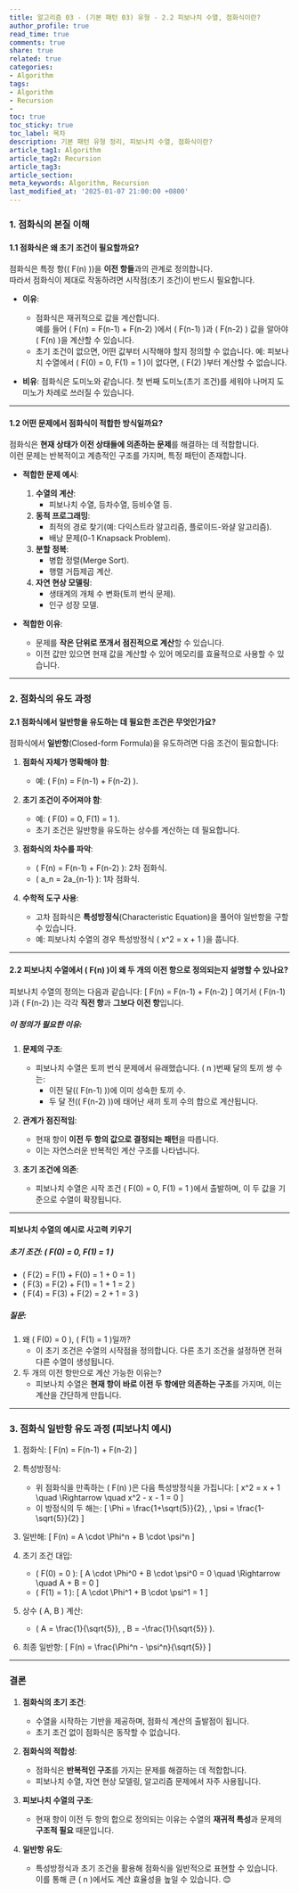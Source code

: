 ```yaml
---
title: 알고리즘 03 - (기본 패턴 03) 유형 - 2.2 피보나치 수열, 점화식이란?
author_profile: true
read_time: true
comments: true
share: true
related: true
categories:
- Algorithm
tags:
- Algorithm
- Recursion
- 
toc: true
toc_sticky: true
toc_label: 목차
description: 기본 패턴 유형 정리, 피보나치 수열, 점화식이란?
article_tag1: Algorithm
article_tag2: Recursion
article_tag3: 
article_section: 
meta_keywords: Algorithm, Recursion
last_modified_at: '2025-01-07 21:00:00 +0800'
---
```



### **1. 점화식의 본질 이해**

#### **1.1 점화식은 왜 초기 조건이 필요할까요?**

점화식은 특정 항(\( F(n) \))을 **이전 항들**과의 관계로 정의합니다.  
따라서 점화식이 제대로 작동하려면 시작점(초기 조건)이 반드시 필요합니다.

- **이유**:
  - 점화식은 재귀적으로 값을 계산합니다.  
    예를 들어 \( F(n) = F(n-1) + F(n-2) \)에서 \( F(n-1) \)과 \( F(n-2) \) 값을 알아야 \( F(n) \)을 계산할 수 있습니다.
  - 초기 조건이 없으면, 어떤 값부터 시작해야 할지 정의할 수 없습니다.
    예: 피보나치 수열에서 \( F(0) = 0, F(1) = 1 \)이 없다면, \( F(2) \)부터 계산할 수 없습니다.

- **비유**:
  점화식은 도미노와 같습니다. 첫 번째 도미노(초기 조건)를 세워야 나머지 도미노가 차례로 쓰러질 수 있습니다.

---

#### **1.2 어떤 문제에서 점화식이 적합한 방식일까요?**

점화식은 **현재 상태가 이전 상태들에 의존하는 문제**를 해결하는 데 적합합니다.  
이런 문제는 반복적이고 계층적인 구조를 가지며, 특정 패턴이 존재합니다.

- **적합한 문제 예시**:
  1. **수열의 계산**:
     - 피보나치 수열, 등차수열, 등비수열 등.
  2. **동적 프로그래밍**:
     - 최적의 경로 찾기(예: 다익스트라 알고리즘, 플로이드-와샬 알고리즘).
     - 배낭 문제(0-1 Knapsack Problem).
  3. **분할 정복**:
     - 병합 정렬(Merge Sort).
     - 행렬 거듭제곱 계산.
  4. **자연 현상 모델링**:
     - 생태계의 개체 수 변화(토끼 번식 문제).
     - 인구 성장 모델.

- **적합한 이유**:
  - 문제를 **작은 단위로 쪼개서 점진적으로 계산**할 수 있습니다.
  - 이전 값만 있으면 현재 값을 계산할 수 있어 메모리를 효율적으로 사용할 수 있습니다.

---

### **2. 점화식의 유도 과정**

#### **2.1 점화식에서 일반항을 유도하는 데 필요한 조건은 무엇인가요?**

점화식에서 **일반항**(Closed-form Formula)을 유도하려면 다음 조건이 필요합니다:

1. **점화식 자체가 명확해야 함**:
   - 예: \( F(n) = F(n-1) + F(n-2) \).

2. **초기 조건이 주어져야 함**:
   - 예: \( F(0) = 0, F(1) = 1 \).
   - 초기 조건은 일반항을 유도하는 상수를 계산하는 데 필요합니다.

3. **점화식의 차수를 파악**:
   - \( F(n) = F(n-1) + F(n-2) \): 2차 점화식.
   - \( a_n = 2a_{n-1} \): 1차 점화식.

4. **수학적 도구 사용**:
   - 고차 점화식은 **특성방정식**(Characteristic Equation)을 풀어야 일반항을 구할 수 있습니다.
   - 예: 피보나치 수열의 경우 특성방정식 \( x^2 = x + 1 \)을 풉니다.

---

#### **2.2 피보나치 수열에서 \( F(n) \)이 왜 두 개의 이전 항으로 정의되는지 설명할 수 있나요?**

피보나치 수열의 정의는 다음과 같습니다:
\[
F(n) = F(n-1) + F(n-2)
\]
여기서 \( F(n-1) \)과 \( F(n-2) \)는 각각 **직전 항**과 **그보다 이전 항**입니다.

##### **이 정의가 필요한 이유:**
1. **문제의 구조**:
   - 피보나치 수열은 토끼 번식 문제에서 유래했습니다. \( n \)번째 달의 토끼 쌍 수는:
     - 이전 달(\( F(n-1) \))에 이미 성숙한 토끼 수.
     - 두 달 전(\( F(n-2) \))에 태어난 새끼 토끼 수의 합으로 계산됩니다.

2. **관계가 점진적임**:
   - 현재 항이 **이전 두 항의 값으로 결정되는 패턴**을 따릅니다.
   - 이는 자연스러운 반복적인 계산 구조를 나타냅니다.

3. **초기 조건에 의존**:
   - 피보나치 수열은 시작 조건 \( F(0) = 0, F(1) = 1 \)에서 출발하며, 이 두 값을 기준으로 수열이 확장됩니다.

---

#### **피보나치 수열의 예시로 사고력 키우기**

##### 초기 조건: \( F(0) = 0, F(1) = 1 \)
- \( F(2) = F(1) + F(0) = 1 + 0 = 1 \)
- \( F(3) = F(2) + F(1) = 1 + 1 = 2 \)
- \( F(4) = F(3) + F(2) = 2 + 1 = 3 \)

##### 질문:
1. 왜 \( F(0) = 0 \), \( F(1) = 1 \)일까?  
   - 이 초기 조건은 수열의 시작점을 정의합니다. 다른 초기 조건을 설정하면 전혀 다른 수열이 생성됩니다.
2. 두 개의 이전 항만으로 계산 가능한 이유는?  
   - 피보나치 수열은 **현재 항이 바로 이전 두 항에만 의존하는 구조**를 가지며, 이는 계산을 간단하게 만듭니다.

---

### **3. 점화식 일반항 유도 과정 (피보나치 예시)**

1. 점화식:
   \[
   F(n) = F(n-1) + F(n-2)
   \]

2. 특성방정식:
   - 위 점화식을 만족하는 \( F(n) \)은 다음 특성방정식을 가집니다:
     \[
     x^2 = x + 1 \quad \Rightarrow \quad x^2 - x - 1 = 0
     \]
   - 이 방정식의 두 해는:
     \[
     \Phi = \frac{1+\sqrt{5}}{2}, \, \psi = \frac{1-\sqrt{5}}{2}
     \]

3. 일반해:
   \[
   F(n) = A \cdot \Phi^n + B \cdot \psi^n
   \]

4. 초기 조건 대입:
   - \( F(0) = 0 \):
     \[
     A \cdot \Phi^0 + B \cdot \psi^0 = 0 \quad \Rightarrow \quad A + B = 0
     \]
   - \( F(1) = 1 \):
     \[
     A \cdot \Phi^1 + B \cdot \psi^1 = 1
     \]

5. 상수 \( A, B \) 계산:
   - \( A = \frac{1}{\sqrt{5}}, \, B = -\frac{1}{\sqrt{5}} \).

6. 최종 일반항:
   \[
   F(n) = \frac{\Phi^n - \psi^n}{\sqrt{5}}
   \]

---

### **결론**

1. **점화식의 초기 조건**:
   - 수열을 시작하는 기반을 제공하며, 점화식 계산의 출발점이 됩니다.
   - 초기 조건 없이 점화식은 동작할 수 없습니다.

2. **점화식의 적합성**:
   - 점화식은 **반복적인 구조**를 가지는 문제를 해결하는 데 적합합니다.
   - 피보나치 수열, 자연 현상 모델링, 알고리즘 문제에서 자주 사용됩니다.

3. **피보나치 수열의 구조**:
   - 현재 항이 이전 두 항의 합으로 정의되는 이유는 수열의 **재귀적 특성**과 문제의 **구조적 필요** 때문입니다.

4. **일반항 유도**:
   - 특성방정식과 초기 조건을 활용해 점화식을 일반적으로 표현할 수 있습니다.  
   이를 통해 큰 \( n \)에서도 계산 효율성을 높일 수 있습니다. 😊
